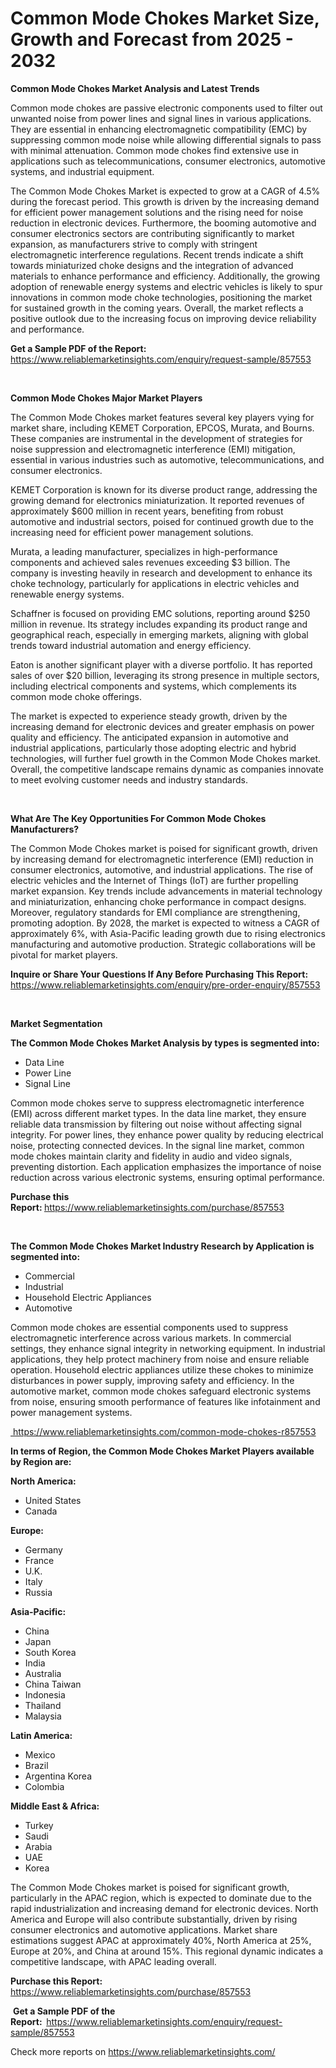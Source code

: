 <p><h1>Common Mode Chokes Market Size, Growth and Forecast from 2025 - 2032</h1></p><p><strong>Common Mode Chokes Market Analysis and Latest Trends</strong></p>
<p><p>Common mode chokes are passive electronic components used to filter out unwanted noise from power lines and signal lines in various applications. They are essential in enhancing electromagnetic compatibility (EMC) by suppressing common mode noise while allowing differential signals to pass with minimal attenuation. Common mode chokes find extensive use in applications such as telecommunications, consumer electronics, automotive systems, and industrial equipment.</p><p>The Common Mode Chokes Market is expected to grow at a CAGR of 4.5% during the forecast period. This growth is driven by the increasing demand for efficient power management solutions and the rising need for noise reduction in electronic devices. Furthermore, the booming automotive and consumer electronics sectors are contributing significantly to market expansion, as manufacturers strive to comply with stringent electromagnetic interference regulations. Recent trends indicate a shift towards miniaturized choke designs and the integration of advanced materials to enhance performance and efficiency. Additionally, the growing adoption of renewable energy systems and electric vehicles is likely to spur innovations in common mode choke technologies, positioning the market for sustained growth in the coming years. Overall, the market reflects a positive outlook due to the increasing focus on improving device reliability and performance.</p></p>
<p><strong>Get a Sample PDF of the Report:&nbsp;</strong> <a href="https://www.reliablemarketinsights.com/enquiry/request-sample/857553?utm_campaign=3065&utm_medium=2&utm_source=Github&utm_content=ia&utm_term=06042025&utm_id=common-mode-chokes">https://www.reliablemarketinsights.com/enquiry/request-sample/857553</a></p>
<p>&nbsp;</p>
<p><strong>Common Mode Chokes Major Market Players</strong></p>
<p><p>The Common Mode Chokes market features several key players vying for market share, including KEMET Corporation, EPCOS, Murata, and Bourns. These companies are instrumental in the development of strategies for noise suppression and electromagnetic interference (EMI) mitigation, essential in various industries such as automotive, telecommunications, and consumer electronics.</p><p>KEMET Corporation is known for its diverse product range, addressing the growing demand for electronics miniaturization. It reported revenues of approximately $600 million in recent years, benefiting from robust automotive and industrial sectors, poised for continued growth due to the increasing need for efficient power management solutions.</p><p>Murata, a leading manufacturer, specializes in high-performance components and achieved sales revenues exceeding $3 billion. The company is investing heavily in research and development to enhance its choke technology, particularly for applications in electric vehicles and renewable energy systems.</p><p>Schaffner is focused on providing EMC solutions, reporting around $250 million in revenue. Its strategy includes expanding its product range and geographical reach, especially in emerging markets, aligning with global trends toward industrial automation and energy efficiency.</p><p>Eaton is another significant player with a diverse portfolio. It has reported sales of over $20 billion, leveraging its strong presence in multiple sectors, including electrical components and systems, which complements its common mode choke offerings.</p><p>The market is expected to experience steady growth, driven by the increasing demand for electronic devices and greater emphasis on power quality and efficiency. The anticipated expansion in automotive and industrial applications, particularly those adopting electric and hybrid technologies, will further fuel growth in the Common Mode Chokes market. Overall, the competitive landscape remains dynamic as companies innovate to meet evolving customer needs and industry standards.</p></p>
<p>&nbsp;</p>
<p><strong>What Are The Key Opportunities For Common Mode Chokes Manufacturers?</strong></p>
<p><p>The Common Mode Chokes market is poised for significant growth, driven by increasing demand for electromagnetic interference (EMI) reduction in consumer electronics, automotive, and industrial applications. The rise of electric vehicles and the Internet of Things (IoT) are further propelling market expansion. Key trends include advancements in material technology and miniaturization, enhancing choke performance in compact designs. Moreover, regulatory standards for EMI compliance are strengthening, promoting adoption. By 2028, the market is expected to witness a CAGR of approximately 6%, with Asia-Pacific leading growth due to rising electronics manufacturing and automotive production. Strategic collaborations will be pivotal for market players.</p></p>
<p><strong>Inquire or Share Your Questions If Any Before Purchasing This Report:</strong> <a href="https://www.reliablemarketinsights.com/enquiry/pre-order-enquiry/857553?utm_campaign=3065&utm_medium=2&utm_source=Github&utm_content=ia&utm_term=06042025&utm_id=common-mode-chokes">https://www.reliablemarketinsights.com/enquiry/pre-order-enquiry/857553</a></p>
<p>&nbsp;</p>
<p><strong>Market Segmentation</strong></p>
<p><strong>The Common Mode Chokes Market Analysis by types is segmented into:</strong></p>
<p><ul><li>Data Line</li><li>Power Line</li><li>Signal Line</li></ul></p>
<p><p>Common mode chokes serve to suppress electromagnetic interference (EMI) across different market types. In the data line market, they ensure reliable data transmission by filtering out noise without affecting signal integrity. For power lines, they enhance power quality by reducing electrical noise, protecting connected devices. In the signal line market, common mode chokes maintain clarity and fidelity in audio and video signals, preventing distortion. Each application emphasizes the importance of noise reduction across various electronic systems, ensuring optimal performance.</p></p>
<p><strong>Purchase this Report:&nbsp;</strong><a href="https://www.reliablemarketinsights.com/purchase/857553?utm_campaign=3065&utm_medium=2&utm_source=Github&utm_content=ia&utm_term=06042025&utm_id=common-mode-chokes">https://www.reliablemarketinsights.com/purchase/857553</a></p>
<p>&nbsp;</p>
<p><strong>The Common Mode Chokes Market Industry Research by Application is segmented into:</strong></p>
<p><ul><li>Commercial</li><li>Industrial</li><li>Household Electric Appliances</li><li>Automotive</li></ul></p>
<p><p>Common mode chokes are essential components used to suppress electromagnetic interference across various markets. In commercial settings, they enhance signal integrity in networking equipment. In industrial applications, they help protect machinery from noise and ensure reliable operation. Household electric appliances utilize these chokes to minimize disturbances in power supply, improving safety and efficiency. In the automotive market, common mode chokes safeguard electronic systems from noise, ensuring smooth performance of features like infotainment and power management systems.</p></p>
<p><a href="https://www.reliablemarketinsights.com/common-mode-chokes-r857553?utm_campaign=3065&utm_medium=2&utm_source=Github&utm_content=ia&utm_term=06042025&utm_id=common-mode-chokes">&nbsp;https://www.reliablemarketinsights.com/common-mode-chokes-r857553</a></p>
<p><strong>In terms of Region, the Common Mode Chokes Market Players available by Region are:</strong></p>
<p>
    <p> <strong> North America: </strong>
        <ul>
            <li>United States</li>
            <li>Canada</li>
        </ul>
        </p> 
    <p> <strong> Europe: </strong>
        <ul>
            <li>Germany</li>
            <li>France</li>
            <li>U.K.</li>
            <li>Italy</li>
            <li>Russia</li>
        </ul>
        </p> 
    <p> <strong> Asia-Pacific: </strong>
        <ul>
            <li>China</li>
            <li>Japan</li>
            <li>South Korea</li>
            <li>India</li>
            <li>Australia</li>
            <li>China Taiwan</li>
            <li>Indonesia</li>
            <li>Thailand</li>
            <li>Malaysia</li>
        </ul>
        </p> 
    <p> <strong> Latin America: </strong>
        <ul>
            <li>Mexico</li>
            <li>Brazil</li>
            <li>Argentina Korea</li>
            <li>Colombia</li>
        </ul>
        </p> 
    <p> <strong> Middle East & Africa: </strong>
        <ul>
            <li>Turkey</li>
            <li>Saudi</li>
            <li>Arabia</li>
            <li>UAE</li>
            <li>Korea</li>
        </ul>
    </p>
    </p>
<p><p>The Common Mode Chokes market is poised for significant growth, particularly in the APAC region, which is expected to dominate due to the rapid industrialization and increasing demand for electronic devices. North America and Europe will also contribute substantially, driven by rising consumer electronics and automotive applications. Market share estimations suggest APAC at approximately 40%, North America at 25%, Europe at 20%, and China at around 15%. This regional dynamic indicates a competitive landscape, with APAC leading overall.</p></p>
<p><strong>Purchase this Report: </strong><a href="https://www.reliablemarketinsights.com/purchase/857553?utm_campaign=3065&utm_medium=2&utm_source=Github&utm_content=ia&utm_term=06042025&utm_id=common-mode-chokes">https://www.reliablemarketinsights.com/purchase/857553</a></p>
<p>&nbsp;<strong>Get a Sample PDF of the Report:&nbsp;&nbsp;</strong><a href="https://www.reliablemarketinsights.com/enquiry/request-sample/857553?utm_campaign=3065&utm_medium=2&utm_source=Github&utm_content=ia&utm_term=06042025&utm_id=common-mode-chokes">https://www.reliablemarketinsights.com/enquiry/request-sample/857553</a></p>
<p><strong></strong></p>
<p>Check more reports on <a href="https://www.reliablemarketinsights.com/?utm_campaign=3065&utm_medium=2&utm_source=Github&utm_content=ia&utm_term=06042025&utm_id=common-mode-chokes">https://www.reliablemarketinsights.com/</a></p>